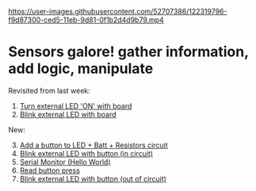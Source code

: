 https://user-images.githubusercontent.com/52707386/122319796-f9d87300-ced5-11eb-9d81-0f1b2d4d9b79.mp4

# Sensors galore! gather information, add logic, manipulate

Revisited from last week:

1. [Turn external LED 'ON' with board]()
2. [Blink external LED with board]()

New:

3. [Add a button to LED + Batt + Resistors circuit]()
4. [Blink external LED with button (in circuit)]()
5. [Serial Monitor (Hello World)]()
6. [Read button press]()
7. [Blink external LED with button (out of circuit)]()
